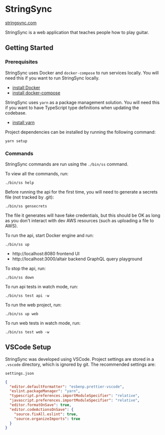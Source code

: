 # StringSync

[stringsync.com](https://stringsync.com)

StringSync is a web application that teaches people how to play guitar.

## Getting Started

### Prerequisites

StringSync uses Docker and `docker-compose` to run services locally. You will need this if you want to run StringSync locally.

- [install Docker](https://docs.docker.com/install/)
- [install docker-compose](https://docs.docker.com/compose/install/)

StringSync uses `yarn` as a package management solution. You will need this if you want to have TypeScript type definitions when updating the codebase.

- [install yarn](https://yarnpkg.com/lang/en/docs/install/)

Project dependencies can be installed by running the following command:

```
yarn setup
```

### Commands

StringSync commands are run using the `./bin/ss` command.

To view all the commands, run:

```
./bin/ss help
```

Before running the api for the first time, you will need to generate a secrets file (not tracked by .git):

```
./bin/ss gensecrets
```

The file it generates will have fake credentials, but this should be OK as long as you don't interact with dev AWS resources (such as uploading a file to AWS).

To run the api, start Docker engine and run:

```
./bin/ss up
```

- http://localhost:8080 frontend UI
- http://localhost:3000/altair backend GraphQL query playground

To stop the api, run:

```
./bin/ss down
```

To run api tests in watch mode, run:

```
./bin/ss test api -w
```

To run the web project, run:

```
./bin/ss up web
```

To run web tests in watch mode, run:

```
./bin/ss test web -w
```

## VSCode Setup

StringSync was developed using VSCode. Project settings are stored in a `.vscode` directory, which is ignored by git. The recommended settings are:

`settings.json`

```json
{
  "editor.defaultFormatter": "esbenp.prettier-vscode",
  "eslint.packageManager": "yarn",
  "typescript.preferences.importModuleSpecifier": "relative",
  "javascript.preferences.importModuleSpecifier": "relative",
  "editor.formatOnSave": true,
  "editor.codeActionsOnSave": {
    "source.fixAll.eslint": true,
    "source.organizeImports": true
  }
}
```
